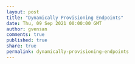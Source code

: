 ```yaml
---
layout: post
title: "Dynamically Provisioning Endpoints"
date: Thu, 09 Sep 2021 00:00:00 GMT
author: gvensan
comments: true
published: true
share: true
permalink: dynamically-provisioning-endpoints
---
```


